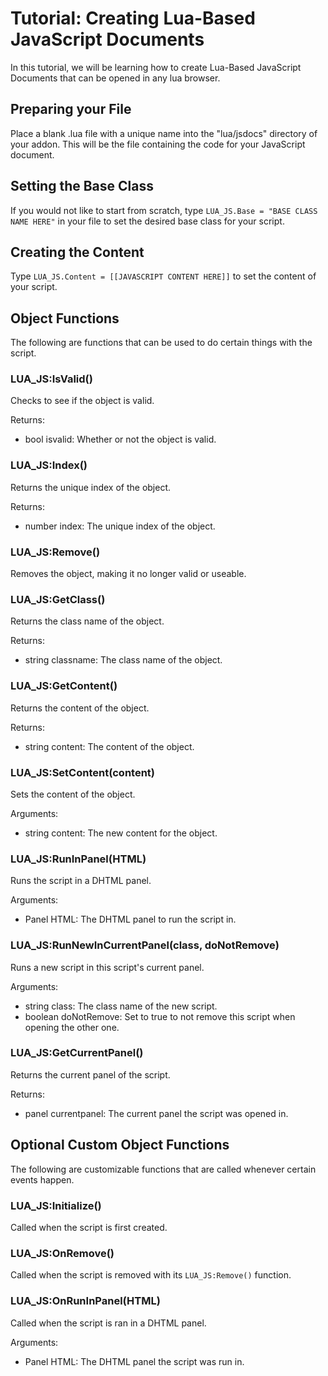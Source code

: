 # Tutorial: Creating Lua-Based JavaScript Documents

In this tutorial, we will be learning how to create Lua-Based JavaScript Documents that can be opened in any lua browser.

## Preparing your File

Place a blank .lua file with a unique name into the "lua/jsdocs" directory of your addon. This will be the file containing the code for your JavaScript document.

## Setting the Base Class

If you would not like to start from scratch, type `LUA_JS.Base = "BASE CLASS NAME HERE"` in your file to set the desired base class for your script.

## Creating the Content

Type `LUA_JS.Content = [[JAVASCRIPT CONTENT HERE]]` to set the content of your script.

## Object Functions

The following are functions that can be used to do certain things with the script.

### LUA_JS:IsValid()

Checks to see if the object is valid.

Returns:

- bool isvalid: Whether or not the object is valid.

### LUA_JS:Index()

Returns the unique index of the object.

Returns:

- number index: The unique index of the object.

### LUA_JS:Remove()

Removes the object, making it no longer valid or useable.

### LUA_JS:GetClass()

Returns the class name of the object.

Returns:

- string classname: The class name of the object.

### LUA_JS:GetContent()

Returns the content of the object.

Returns:

- string content: The content of the object.

### LUA_JS:SetContent(content)

Sets the content of the object.

Arguments:

- string content: The new content for the object.

### LUA_JS:RunInPanel(HTML)

Runs the script in a DHTML panel.

Arguments:

- Panel HTML: The DHTML panel to run the script in.

### LUA_JS:RunNewInCurrentPanel(class, doNotRemove)

Runs a new script in this script's current panel.

Arguments:

- string class: The class name of the new script.
- boolean doNotRemove: Set to true to not remove this script when opening the other one.

### LUA_JS:GetCurrentPanel()

Returns the current panel of the script.

Returns:

- panel currentpanel: The current panel the script was opened in.

## Optional Custom Object Functions

The following are customizable functions that are called whenever certain events happen.

### LUA_JS:Initialize()

Called when the script is first created.

### LUA_JS:OnRemove()

Called when the script is removed with its `LUA_JS:Remove()` function.

### LUA_JS:OnRunInPanel(HTML)

Called when the script is ran in a DHTML panel.

Arguments:

- Panel HTML: The DHTML panel the script was run in.
